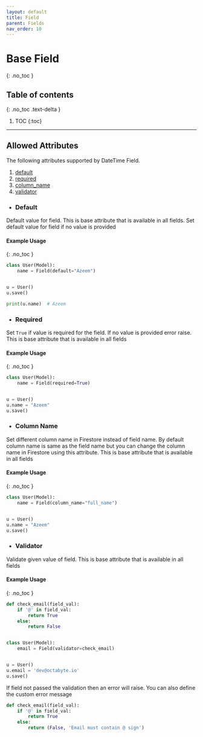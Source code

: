 ```yaml
---
layout: default
title: Field
parent: Fields
nav_order: 10
---
```


# Base Field
{: .no_toc }

## Table of contents
{: .no_toc .text-delta }

1. TOC
{:toc}

---

## Allowed Attributes

The following attributes supported by DateTime Field.

1. [default](#default)
2. [required](#required)
3. [column_name](#column-name)
4. [validator](#validator)

- ### Default
Default value for field. This is base attribute that is available in all fields. Set default value for field if no
value is provided

#### Example Usage
{: .no_toc }

```python
class User(Model):
    name = Field(default="Azeem")


u = User()
u.save()

print(u.name)  # Azeem
```

- ### Required
Set `True` if value is required for the field. If no value is provided error raise. 
This is base attribute that is available in all fields

#### Example Usage
{: .no_toc }

```python
class User(Model):
    name = Field(required=True)


u = User()
u.name = "Azeem"
u.save()
```

- ### Column Name

Set different column name in Firestore instead of field name. By default column name is same as the field name
but you can change the column name in Firestore using this attribute. 
This is base attribute that is available in all fields

#### Example Usage
{: .no_toc }

```python
class User(Model):
    name = Field(column_name="full_name")


u = User()
u.name = "Azeem"
u.save()
```

- ### Validator

Validate given value of field. This is base attribute that is available in all fields

#### Example Usage
{: .no_toc }

```python
def check_email(field_val):
    if '@' in field_val:
        return True
    else:
        return False


class User(Model):
    email = Field(validator=check_email)


u = User()
u.email = 'dev@octabyte.io'
u.save()
```

If field not passed the validation then an error will raise. You can also define the custom error message

```python
def check_email(field_val):
    if '@' in field_val:
        return True
    else:
        return (False, 'Email must contain @ sign')
```